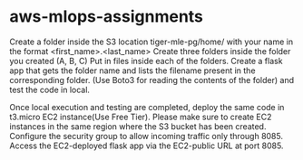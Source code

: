 # aws-mlops-assignments

Create a folder inside the S3 location tiger-mle-pg/home/ with your name in the format
<first_name>.<last_name>
Create three folders inside the folder you created (A, B, C)
Put in files inside each of the folders.
Create a flask app that gets the folder name and lists the filename present in the corresponding
folder. (Use Boto3 for reading the contents of the folder) and test the code in local. 

Once local execution and testing are completed, deploy the same code in t3.micro EC2 instance(Use Free Tier).
Please make sure to create EC2 instances in the same region where the S3 bucket has been
created.
Configure the security group to allow incoming traffic only through 8085.
Access the EC2-deployed flask app via the EC2-public URL at port 8085.


